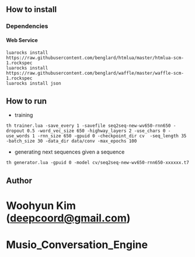 ## How to install
### Dependencies
#### Web Service
```
luarocks install https://raw.githubusercontent.com/benglard/htmlua/master/htmlua-scm-1.rockspec
luarocks install https://raw.githubusercontent.com/benglard/waffle/master/waffle-scm-1.rockspec
luarocks install json
```

## How to run
* training
```
th trainer.lua -save_every 1 -savefile seq2seq-new-wv650-rnn650 -dropout 0.5 -word_vec_size 650 -highway_layers 2 -use_chars 0 -use_words 1 -rnn_size 650 -gpuid 0 -checkpoint_dir cv  -seq_length 35 -batch_size 30 -data_dir data/conv -max_epochs 100
```
* generating next sequences given a sequence
```
th generator.lua -gpuid 0 -model cv/seq2seq-new-wv650-rnn650-xxxxxx.t7
```

## Author
Woohyun Kim (deepcoord@gmail.com)
=======
# Musio_Conversation_Engine
